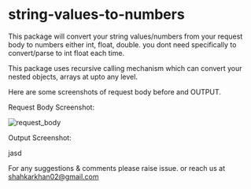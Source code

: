 # string-values-to-numbers

This package will convert your string values/numbers from your request body to numbers either int, float, double. you dont need specifically to convert/parse to int float each time.

This package uses recursive calling mechanism which can convert your nested objects, arrays at upto any level.

Here are some screenshots of request body before and OUTPUT.

Request Body Screenshot:


![request_body](https://imgur.com/qoKpazi)

 



Output Screenshot:

jasd



For any suggestions & comments please raise issue. or reach us at shahkarkhan02@gmail.com


